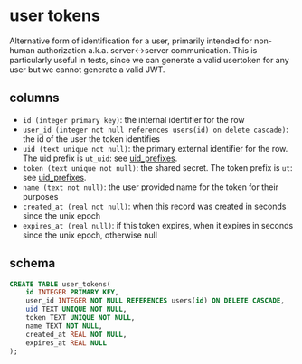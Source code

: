 # user tokens

Alternative form of identification for a user, primarily intended for non-human
authorization a.k.a. server<->server communication. This is particularly useful
in tests, since we can generate a valid usertoken for any user but we cannot
generate a valid JWT.

## columns

-   `id (integer primary key)`: the internal identifier for the row
-   `user_id (integer not null references users(id) on delete cascade)`: the id of
    the user the token identifies
-   `uid (text unique not null)`: the primary external identifier for the row.
    The uid prefix is `ut_uid`: see [uid_prefixes](../uid_prefixes.md).
-   `token (text unique not null)`: the shared secret. The token prefix is
    `ut`: see [uid_prefixes](../uid_prefixes.md).
-   `name (text not null)`: the user provided name for the token for their purposes
-   `created_at (real not null)`: when this record was created in seconds since
    the unix epoch
-   `expires_at (real null)`: if this token expires, when it expires in seconds
    since the unix epoch, otherwise null

## schema

```sql
CREATE TABLE user_tokens(
    id INTEGER PRIMARY KEY,
    user_id INTEGER NOT NULL REFERENCES users(id) ON DELETE CASCADE,
    uid TEXT UNIQUE NOT NULL,
    token TEXT UNIQUE NOT NULL,
    name TEXT NOT NULL,
    created_at REAL NOT NULL,
    expires_at REAL NULL
);
```

